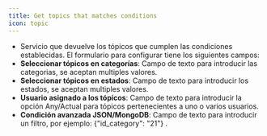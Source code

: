 ```yaml
---
title: Get topics that matches conditions
icon: topic
---
```

* Servicio que devuelve los tópicos que cumplen las condiciones establecidas. El formulario para configurar tiene los siguientes campos:
* **Seleccionar tópicos en categorías**: Campo de texto para introducir las categorias, se aceptan multiples valores.
* **Seleccionar tópicos en estados**: Campo de texto para introducir los estados, se aceptan multiples valores.
* **Usuario asignado a los tópicos**: Campo de texto para introducir la opción Any/Actual para tópicos pertenecientes a uno o varios usuarios.
* **Condición avanzada JSON/MongoDB**: Campo de texto para introducir un filtro, por ejemplo: {"id_category": "21"}  .